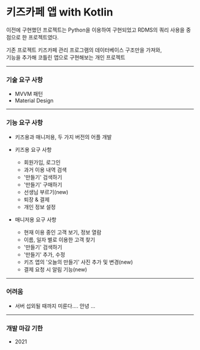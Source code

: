# 키즈카페 앱 with Kotlin

이전에 구현했던 프로젝트는 Python을 이용하여 구현되었고 RDMS의 쿼리 사용을 중점으로 한 프로젝트였다.  


기존 프로젝트 키즈카페 관리 프로그램의 데이터베이스 구조만을 가져와,  
기능을 추가해 코틀린 앱으로 구현해보는 개인 프로젝트  

---
### 기술 요구 사항
- MVVM 패턴
- Material Design

---
### 기능 요구 사항
- 키즈용과 매니저용, 두 가지 버전의 어플 개발
- 키즈용 요구 사항
	- 회원가입, 로그인
	- 과거 이용 내역 검색
	- '만들기' 검색하기
	- '만들기' 구매하기
	- 선생님 부르기(new)
	- 퇴장 & 결제
	- 개인 정보 설정

- 매니저용 요구 사항
	- 현재 이용 중인 고객 보기, 정보 열람
	- 이름, 일자 별로 이용한 고객 찾기
	- '만들기' 검색하기
	- '만들기' 추가, 수정
	- 키즈 앱의 '오늘의 만들기' 사진 추가 및 변경(new)
	- 결제 요청 시 알림 기능(new)


---
### 어려움
- 서버 섭외될 때까지 미룬다.... 안녕 ... 


---
### 개발 마감 기한
- 2021
